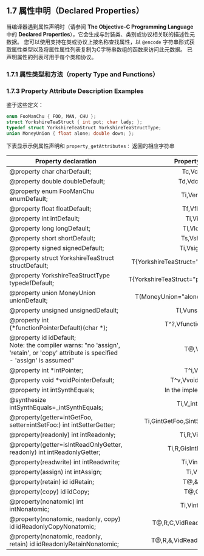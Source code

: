 ## 1.7 属性申明（Declared Properties）

当编译器遇到属性声明时（请参阅 **The Objective-C Programming Language** 中的 **Declared Properties**），它会生成与封装类、类别或协议相关联的描述性元数据。 您可以使用支持在类或协议上按名称查找属性，以 `@encode` 字符串形式获取属性类型以及将属性属性列表复制为C字符串数组的函数来访问此元数据。 已声明属性的列表可用于每个类和协议。

### 1.7.1 属性类型和方法（roperty Type and Functions）



### 1.7.3 Property Attribute Description Examples

鉴于这些定义：

``` C
enum FooManChu { FOO, MAN, CHU };
struct YorkshireTeaStruct { int pot; char lady; };
typedef struct YorkshireTeaStruct YorkshireTeaStructType;
union MoneyUnion { float alone; double down; };
```

下表显示示例属性声明和 `property_getAttributes：` 返回的相应字符串

Property declaration|Property description
-|:-:
@property char charDefault;|Tc,VcharDefault
@property double doubleDefault;|Td,VdoubleDefault
@property enum FooManChu enumDefault;|Ti,VenumDefault
@property float floatDefault;|Tf,VfloatDefault
@property int intDefault;|Ti,VintDefault
@property long longDefault;|Tl,VlongDefault
@property short shortDefault;|Ts,VshortDefault
@property signed signedDefault;|Ti,VsignedDefault
@property struct YorkshireTeaStruct structDefault;|T{YorkshireTeaStruct="pot"i"lady"c},VstructDefault
@property YorkshireTeaStructType typedefDefault;|T{YorkshireTeaStruct="pot"i"lady"c},VtypedefDefault
@property union MoneyUnion unionDefault;|T(MoneyUnion="alone"f"down"d),VunionDefault
@property unsigned unsignedDefault;|TI,VunsignedDefault
@property int (*functionPointerDefault)(char *);|T^?,VfunctionPointerDefault
@property id idDefault;<br>Note: the compiler warns: "no 'assign', 'retain', or 'copy' attribute is specified - 'assign' is assumed"|T@,VidDefault
@property int *intPointer;|T^i,VintPointer
@property void *voidPointerDefault;|T^v,VvoidPointerDefault
@property int intSynthEquals;|In the implementation block:
@synthesize intSynthEquals=_intSynthEquals;|Ti,V_intSynthEquals
@property(getter=intGetFoo, setter=intSetFoo:) int intSetterGetter;|Ti,GintGetFoo,SintSetFoo:,VintSetterGetter
@property(readonly) int intReadonly;|Ti,R,VintReadonly
@property(getter=isIntReadOnlyGetter, readonly) int intReadonlyGetter;|Ti,R,GisIntReadOnlyGetter
@property(readwrite) int intReadwrite;|Ti,VintReadwrite
@property(assign) int intAssign;|Ti,VintAssign
@property(retain) id idRetain;|T@,&,VidRetain
@property(copy) id idCopy;|T@,C,VidCopy
@property(nonatomic) int intNonatomic;|Ti,VintNonatomic
@property(nonatomic, readonly, copy) id idReadonlyCopyNonatomic;|T@,R,C,VidReadonlyCopyNonatomic
@property(nonatomic, readonly, retain) id idReadonlyRetainNonatomic;|T@,R,&,VidReadonlyRetainNonatomic
